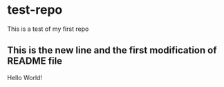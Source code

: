 # test-repo
This is a test of my first repo
## This is the new line and the first modification of README file
Hello World! 

